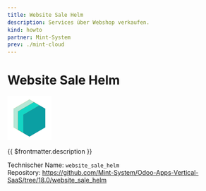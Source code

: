 ```yaml
---
title: Website Sale Helm
description: Services über Webshop verkaufen.
kind: howto
partner: Mint-System
prev: ./mint-cloud
---
```


# Website Sale Helm

![icon_oms_box](attachments/icons_odoo_mint_system.png)

{{ $frontmatter.description }}

Technischer Name: `website_sale_helm`\
Repository: <https://github.com/Mint-System/Odoo-Apps-Vertical-SaaS/tree/18.0/website_sale_helm>

